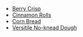 * [Berry Crisp](https://minimalistbaker.com/grain-free-berry-crisp/)
* [Cinnamon Rolls](cinnamon-rolls.md)
* [Corn Bread](corn-bread.md)
* [Versitile No-knead Dough](no-knead-dough.md)
